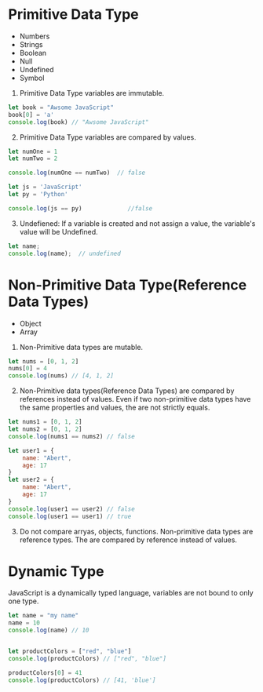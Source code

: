 # Primitive Data Type
- Numbers
- Strings
- Boolean
- Null
- Undefined
- Symbol

1. Primitive Data Type variables are immutable.

```JavaScript
let book = "Awsome JavaScript"
book[0] = 'a'
console.log(book) // "Awsome JavaScript"
```

2. Primitive Data Type variables are compared by values.

```javascript
let numOne = 1
let numTwo = 2

console.log(numOne == numTwo)  // false

let js = 'JavaScript'
let py = 'Python'

console.log(js == py)             //false
```

3. Undefiened: If a variable is created and not assign a value, the variable's value will be Undefined.

```javascript
let name;
console.log(name);  // undefined
```

# Non-Primitive Data Type(Reference Data Types)
- Object
- Array

1. Non-Primitive data types are mutable.

```javascript
let nums = [0, 1, 2]
nums[0] = 4
console.log(nums) // [4, 1, 2]
```

2. Non-Primitive data types(Reference Data Types) are compared by references instead of values. Even if two non-primitive data types have the same properties and values, the are not strictly equals.

```javascript
let nums1 = [0, 1, 2]
let nums2 = [0, 1, 2]
console.log(nums1 == nums2) // false
```
```javascript
let user1 = {
    name: "Abert",
    age: 17
}
let user2 = {
    name: "Abert",
    age: 17
}
console.log(user1 == user2) // false
console.log(user1 == user1) // true
```

3. Do not compare arryas, objects, functions. Non-primitive data types are reference types. The are compared by reference instead of values.


# Dynamic Type

JavaScript is a dynamically typed language, variables are not bound to only one type.

```Javascript
let name = "my name"
name = 10
console.log(name) // 10


let productColors = ["red", "blue"]
console.log(productColors) // ["red", "blue"]

productColors[0] = 41
console.log(productColors) // [41, 'blue']
```





